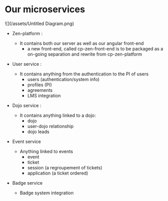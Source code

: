 # Our microservices

![](/assets/Untitled Diagram.png)

* Zen-platform :

  * It contains both our server as well as our angular front-end 
    * a new front-end, called cp-zen-front-end is to be packaged as a on-going separation and rewrite from cp-zen-platform

* User service :

  * It contains anything from the authentication to the PI of users
    * users \(authentication/system info\)
    * profiles \(PI\)
    * agreements
    * LMS integration

* Dojo service :

  * It contains anything linked to a dojo:
    * dojo
    * user-dojo relationship
    * dojo leads

* Event service
  * Anything linked to events
    * event
    * ticket
    * session \(a regroupement of tickets\)
    * application \(a ticket ordered\)
* Badge service
  * Badge system integration




